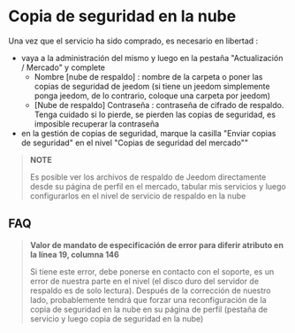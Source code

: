 # Copia de seguridad en la nube

Una vez que el servicio ha sido comprado, es necesario en libertad : 

- vaya a la administración del mismo y luego en la pestaña "Actualización / Mercado" y complete
  - Nombre [nube de respaldo] : nombre de la carpeta o poner las copias de seguridad de jeedom (si tiene un jeedom simplemente ponga jeedom, de lo contrario, coloque una carpeta por jeedom)
  - [Nube de respaldo] Contraseña : contraseña de cifrado de respaldo. Tenga cuidado si lo pierde, se pierden las copias de seguridad, es imposible recuperar la contraseña
- en la gestión de copias de seguridad, marque la casilla "Enviar copias de seguridad" en el nivel "Copias de seguridad del mercado""

>**NOTE**
>
>Es posible ver los archivos de respaldo de Jeedom directamente desde su página de perfil en el mercado, tabular mis servicios y luego configurarlos en el nivel de servicio de respaldo en la nube

## FAQ

> **Valor de mandato de especificación de error para diferir atributo en la línea 19, columna 146**
>
> Si tiene este error, debe ponerse en contacto con el soporte, es un error de nuestra parte en el nivel (el disco duro del servidor de respaldo es de solo lectura).
> Después de la corrección de nuestro lado, probablemente tendrá que forzar una reconfiguración de la copia de seguridad en la nube en su página de perfil (pestaña de servicio y luego copia de seguridad en la nube)

